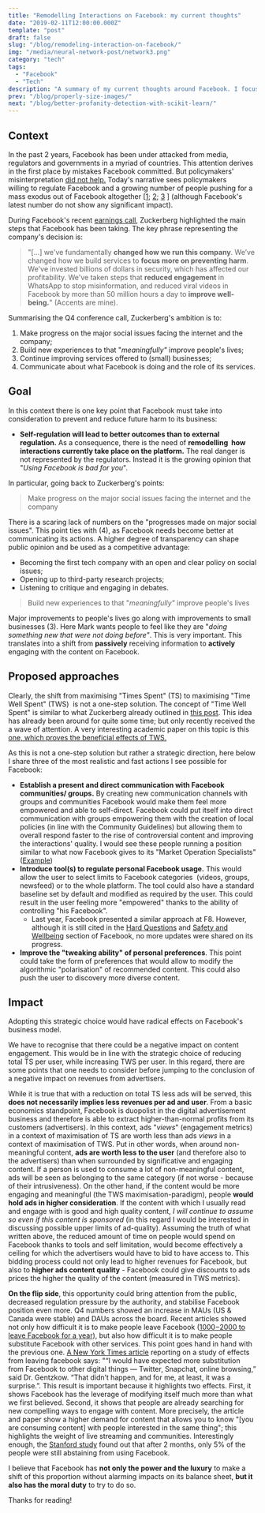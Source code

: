```yaml
---
title: "Remodelling Interactions on Facebook: my current thoughts"
date: "2019-02-11T12:00:00.000Z"
template: "post"
draft: false
slug: "/blog/remodeling-interaction-on-facebook/"
img: "/media/neural-network-post/network3.png"
category: "tech"
tags:
  - "Facebook"
  - "Tech"
description: "A summary of my current thoughts around Facebook. I focus on the interaction between 2018's events and the strategic signals from Facebook's Q4 earnings call. ."
prev: "/blog/properly-size-images/"
next: "/blog/better-profanity-detection-with-scikit-learn/"
---
```

## **Context**

In the past 2 years, Facebook has been under attacked from media, regulators and governments in a myriad of countries. This attention derives in the first place by mistakes Facebook committed. But policymakers' misinterpretation [did not help.](https://www.theverge.com/2018/12/14/18140146/does-facebook-sell-data-debate-volume-infinity) Today's narrative sees policymakers willing to regulate Facebook and a growing number of people pushing for a mass exodus out of Facebook altogether [[1](https://www.nytimes.com/2018/11/24/opinion/sunday/facebook-immoral.html); [2](https://medium.com/s/story/yes-you-should-delete-facebook-heres-why-bc623a3b4625); [3](https://medium.com/newco/its-the-advertising-model-stupid-b843cd7edbe9) ] (although Facebook's latest number do not show any significant impact). 

During Facebook's recent [earnings call](https://s21.q4cdn.com/399680738/files/doc_financials/2018/Q4/Q4-2018-earnings-call-transcript.pdf), Zuckerberg highlighted the main steps that Facebook has been taking. The key phrase representing the company's decision is:

> "[...] we've fundamentally **changed how we run this company**. We’ve changed how we build services to **focus more on preventing harm**. We've invested billions of dollars in security, which has affected our profitability. We've taken steps that **reduced engagement** in WhatsApp to stop misinformation, and reduced viral videos in Facebook by more than 50 million hours a day to **improve well-being.**" (Accents are mine).

Summarising the Q4 conference call, Zuckerberg's ambition is to:

1.  Make progress on the major social issues facing the internet and the company;
2.  Build new experiences to that "_meaningfully"_ improve people's lives;
3.  Continue improving services offered to (small) businesses;
4.  Communicate about what Facebook is doing and the role of its services.

## **Goal**

In this context there is one key point that Facebook must take into consideration to prevent and reduce future harm to its business:

*   **Self-regulation will lead to better outcomes than to external regulation.** As a consequence, there is the need of **remodelling  how interactions currently take place on the platform.** The real danger is not represented by the regulators. Instead it is the growing opinion that "_Using Facebook is bad for you_".

In particular, going back to Zuckerberg's points:

> Make progress on the major social issues facing the internet and the company

There is a scaring lack of numbers on the "progresses made on major social issues". This point ties with (4), as Facebook needs become better at communicating its actions. A higher degree of transparency can shape public opinion and be used as a competitive advantage:

*   Becoming the first tech company with an open and clear policy on social issues;
*   Opening up to third-party research projects;
*   Listening to critique and engaging in debates.

> Build new experiences to that "_meaningfully"_ improve people's lives

Major improvements to people's lives go along with improvements to small businesses (3). Here Mark wants people to feel like they are "_doing something new that were not doing before"_. This is very important. This translates into a shift from **passively** receiving information to **actively** engaging with the content on Facebook.

## **Proposed approaches**

Clearly, the shift from maximising "Times Spent" (TS) to maximising "Time Well Spent" (TWS)  is not a one-step solution. The concept of "Time Well Spent" is similar to what Zuckerberg already outlined in [this post](https://www.facebook.com/notes/mark-zuckerberg/a-blueprint-for-content-governance-and-enforcement/10156443129621634/). This idea has already been around for quite some time; but only recently received the a wave of attention. A very interesting academic paper on this topic is this [one, which proves the beneficial effects of TWS.](https://psycnet.apa.org/record/2015-08049-001)

As this is not a one-step solution but rather a strategic direction, here below I share three of the most realistic and fast actions I see possible for Facebook:

*   **Establish a present and direct communication with Facebook communities/ groups.** By creating new communication channels with groups and communities Facebook would make them feel more empowered and able to self-direct. Facebook could put itself into direct communication with groups empowering them with the creation of local policies (in line with the Community Guidelines) but allowing them to overall respond faster to the rise of controversial content and improving the interactions' quality. I would see these people running a position similar to what now Facebook gives to its "Market Operation Specialists" ([Example](https://www.facebook.com/careers/jobs/1712152178894262/))
*   **Introduce tool(s) to regulate personal Facebook usage.** This would allow the user to select limits to Facebook categories  (videos, groups, newsfeed) or to the whole platform. The tool could also have a standard baseline set by default and modified as required by the user. This could result in the user feeling more "empowered" thanks to the ability of controlling "his Facebook".
    *   Last year, Facebook presented a similar approach at F8\. However, although it is still cited in the <a href="">Hard Questions</a> and [Safety and Wellbeing](https://newsroom.fb.com/news/category/safety-and-wellbeing/) section of Facebook, no more updates were shared on its progress. 
*   **Improve the "tweaking ability" of personal preferences**. This point could take the form of preferences that would allow to modify the algorithmic "polarisation" of recommended content. This could also push the user to discovery more diverse content.  

## **Impact**

Adopting this strategic choice would have radical effects on Facebook's business model. 

We have to recognise that there could be a negative impact on content engagement. This would be in line with the strategic choice of reducing total TS per user, while increasing TWS per user. In this regard, there are some points that one needs to consider before jumping to the conclusion of a negative impact on revenues from advertisers. 

While it is true that with a reduction on total TS less ads will be served, this **does not necessarily implies less revenues per ad and user**. From a basic economics standpoint, Facebook is duopolist in the digital advertisement business and therefore is able to extract higher-than-normal profits from its customers (advertisers). In this context, ads "_views_" (engagement metrics) in a context of maximisation of TS are worth less than ads _views_ in a context of maximisation of TWS. Put in other words, when around non-meaningful content, **ads are worth less to the user** (and therefore also to the advertisers) than when surrounded by significative and engaging content. If a person is used to consume a lot of non-meaningful content, ads will be seen as belonging to the same category (if not worse - because of their intrusiveness). On the other hand, if the content would be more engaging and meaningful (the TWS maximisation-paradigm), people **would hold ads in higher consideration**. If the content with which I usually read and engage with is good and high quality content, _I will continue to assume so even if this content is sponsored_ (in this regard I would be interested in discussing possible upper limits of ad-quality). Assuming the truth of what written above, the reduced amount of time on people would spend on Facebook thanks to tools and self limitation, would become effectively a ceiling for which the advertisers would have to bid to have access to. This bidding process could not only lead to higher revenues for Facebook, but also to **higher ads content quality** - Facebook could give discounts to ads prices the higher the quality of the content (measured in TWS metrics).

**On the flip side**, this opportunity could bring attention from the public, decreased regulation pressure by the authority, and stabilise Facebook position even more. Q4 numbers showed an increase in MAUs (US & Canada were stable) and DAUs across the board. Recent articles showed not only how difficult it is to make people leave Facebook ([1000$-2000$ to leave Facebook for a year](https://journals.plos.org/plosone/article?id=10.1371/journal.pone.0207101)), but also how difficult it is to make people substitute Facebook with other services. This point goes hand in hand with the previous one. [A New York Times article](https://www.nytimes.com/2019/01/30/health/facebook-psychology-health.html) reporting on a study of effects from leaving facebook says: "“I would have expected more substitution from Facebook to other digital things — Twitter, Snapchat, online browsing,” said Dr. Gentzkow. “That didn’t happen, and for me, at least, it was a surprise.”. This result is important because it highlights two effects. First, it shows Facebook has the leverage of modifying itself much more than what we first believed. Second, it shows that people are already searching for new compelling ways to engage with content. More precisely, the article and paper show a higher demand for content that allows you to know "[you are consuming content] with people interested in the same thing"; this highlights the weight of live streaming and communities. Interestingly enough, the [Stanford study](http://web.stanford.edu/~gentzkow/research/facebook.pdf) found out that after 2 months, only 5% of the people were still abstaining from using Facebook.

I believe that Facebook has **not only the power and the luxury** to make a shift of this proportion without alarming impacts on its balance sheet, **but it also has the moral duty** to try to do so.

Thanks for reading!
